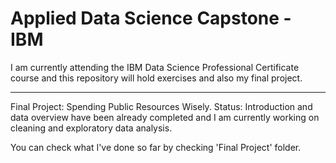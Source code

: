 # Applied Data Science Capstone - IBM

I am currently attending the IBM Data Science Professional Certificate course and this repository will hold exercises and also my final project.

---

Final Project: Spending Public Resources Wisely.
Status: Introduction and data overview have been already completed and I am currently working on cleaning and exploratory data analysis. 

You can check what I've done so far by checking 'Final Project' folder.

